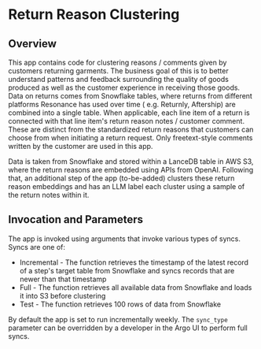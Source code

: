 # Return Reason Clustering

## Overview

This app contains code for clustering reasons / comments given by customers 
returning garments. The business goal of this is to better understand patterns 
and feedback surrounding the quality of goods produced as well as the customer
experience in receiving those goods. Data on returns comes from Snowflake 
tables, where returns from different platforms Resonance has used over time (
e.g. Returnly, Aftership) are combined into a single table. When applicable, 
each line item of a return is connected with that line item's return reason 
notes / customer comment. These are distinct from the standardized return 
reasons that customers can choose from when initiating a return request. Only
freetext-style comments written by the customer are used in this app.  

Data is taken from Snowflake and stored within a LanceDB table in AWS S3, 
where the return reasons are embedded using APIs from OpenAI. Following that, an 
additional step of the app (to-be-added) clusters these return reason embeddings
and has an LLM label each cluster using a sample of the return notes within it. 

## Invocation and Parameters

The app is invoked using arguments that invoke various types of 
syncs. Syncs are one of:

* Incremental - The function retrieves the timestamp of the latest record of a 
step's target table from Snowflake and syncs records that are newer than that
timestamp
* Full - The function retrieves all available data from Snowflake and loads it 
into S3 before clustering
* Test - The function retrieves 100 rows of data from Snowflake

By default the app is set to run incrementally weekly. The `sync_type` parameter 
can be overridden by a developer in the Argo UI to perform full syncs.
